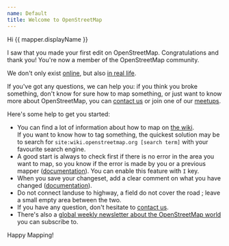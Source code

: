 ```yaml
---
name: Default
title: Welcome to OpenStreetMap
---
```


Hi {{ mapper.displayName }}

I saw that you made your first edit on OpenStreetMap. Congratulations and thank you! You're now a member of the OpenStreetMap community.

We don't only exist [online](https://openstreetmap.be/), but also [in real life](https://openstreetmap.be/en/category/event.html).

If you've got any questions, we can help you: if you think you broke something, don't know for sure how to map something, or just want to know more about OpenStreetMap, you can [contact us](https://openstreetmap.be/en/contact.html) or join one of our [meetups](https://openstreetmap.be/en/category/event.html).

Here's some help to get you started:

* You can find a lot of information about how to map on [the wiki](https://wiki.openstreetmap.org/wiki/).  
If you want to know how to tag something, the quickest solution may be to search for `site:wiki.openstreetmap.org [search term]` with your favourite search engine.
* A good start is always to check first if there is no error in the area you want to map, so you know if the error is made by you or a previous mapper ([documentation](https://learnosm.org/en/hot-tips/issues/#warnings-from-id-(issues))). You can enable this feature with `I` key.
* When you save your changeset, add a clear comment on what you have changed ([documentation](https://wiki.openstreetmap.org/wiki/Good_changeset_comments)).
* Do not connect landuse to highway, a field do not cover the road ; leave a small empty area between the two.
* If you have any question, don't hesitate to [contact us](https://openstreetmap.be/en/contact.html).
* There's also a [global weekly newsletter about the OpenStreetMap world](https://weeklyosm.eu/) you can subscribe to.

Happy Mapping!
